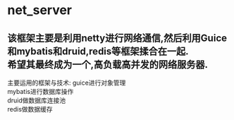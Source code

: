 # net_server  
该框架主要是利用netty进行网络通信,然后利用Guice和mybatis和druid,redis等框架揉合在一起.    
希望其最终成为一个,高负载高并发的网络服务器.  
---
主要运用的框架与技术:
guice进行对象管理  
mybatis进行数据库操作  
druid做数据库连接池  
redis做数据缓存  



